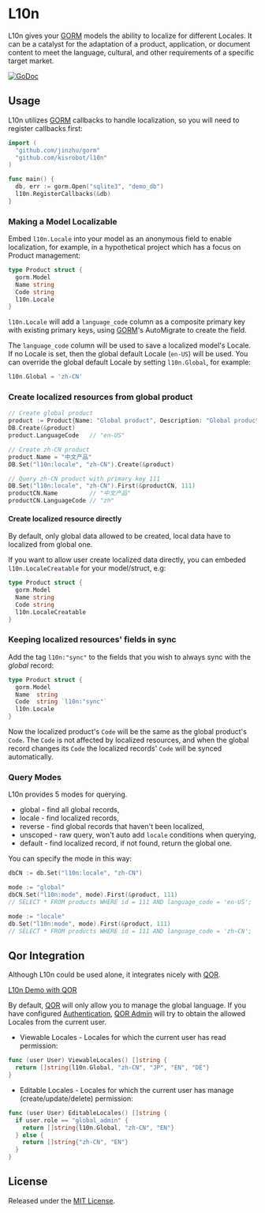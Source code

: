 # L10n

L10n gives your [GORM](https://github.com/jinzhu/gorm) models the ability to localize for different Locales. It can be a catalyst for the adaptation of a product, application, or document content to meet the language, cultural, and other requirements of a specific target market.

[![GoDoc](https://godoc.org/github.com/kisrobot/l10n?status.svg)](https://godoc.org/github.com/kisrobot/l10n)

## Usage

L10n utilizes [GORM](https://github.com/jinzhu/gorm) callbacks to handle localization, so you will need to register callbacks first:

```go
import (
  "github.com/jinzhu/gorm"
  "github.com/kisrobot/l10n"
)

func main() {
  db, err := gorm.Open("sqlite3", "demo_db")
  l10n.RegisterCallbacks(&db)
}
```

### Making a Model Localizable

Embed `l10n.Locale` into your model as an anonymous field to enable localization, for example, in a hypothetical project which has a focus on Product management:

```go
type Product struct {
  gorm.Model
  Name string
  Code string
  l10n.Locale
}
```

`l10n.Locale` will add a `language_code` column as a composite primary key with existing primary keys, using [GORM](https://github.com/jinzhu/gorm)'s AutoMigrate to create the field.

The `language_code` column will be used to save a localized model's Locale. If no Locale is set, then the global default Locale (`en-US`) will be used. You can override the global default Locale by setting `l10n.Global`, for example:

```go
l10n.Global = 'zh-CN'
```

### Create localized resources from global product

```go
// Create global product
product := Product{Name: "Global product", Description: "Global product description"}
DB.Create(&product)
product.LanguageCode   // "en-US"

// Create zh-CN product
product.Name = "中文产品"
DB.Set("l10n:locale", "zh-CN").Create(&product)

// Query zh-CN product with primary key 111
DB.Set("l10n:locale", "zh-CN").First(&productCN, 111)
productCN.Name         // "中文产品"
productCN.LanguageCode // "zh"
```

#### Create localized resource directly

By default, only global data allowed to be created, local data have to localized from global one.

If you want to allow user create localized data directly, you can embeded `l10n.LocaleCreatable` for your model/struct, e.g:

```go
type Product struct {
  gorm.Model
  Name string
  Code string
  l10n.LocaleCreatable
}
```

### Keeping localized resources' fields in sync

Add the tag `l10n:"sync"` to the fields that you wish to always sync with the *global* record:

```go
type Product struct {
  gorm.Model
  Name  string
  Code  string `l10n:"sync"`
  l10n.Locale
}
```

Now the localized product's `Code` will be the same as the global product's `Code`. The `Code` is not affected by localized resources, and when the global record changes its `Code` the localized records' `Code` will be synced automatically.

### Query Modes

L10n provides 5 modes for querying.

* global   - find all global records,
* locale   - find localized records,
* reverse  - find global records that haven't been localized,
* unscoped - raw query, won't auto add `locale` conditions when querying,
* default  - find localized record, if not found, return the global one.

You can specify the mode in this way:

```go
dbCN := db.Set("l10n:locale", "zh-CN")

mode := "global"
dbCN.Set("l10n:mode", mode).First(&product, 111)
// SELECT * FROM products WHERE id = 111 AND language_code = 'en-US';

mode := "locale"
db.Set("l10n:mode", mode).First(&product, 111)
// SELECT * FROM products WHERE id = 111 AND language_code = 'zh-CN';
```

## Qor Integration

Although L10n could be used alone, it integrates nicely with [QOR](https://github.com/kisrobot/qor).

[L10n Demo with QOR](http://demo.getqor.com/admin/products)

By default, [QOR](https://github.com/kisrobot/qor) will only allow you to manage the global language. If you have configured [Authentication](http://doc.getqor.com/admin/authentication.html), [QOR Admin](http://github.com/kisrobot/admin) will try to obtain the allowed Locales from the current user.

* Viewable Locales - Locales for which the current user has read permission:

```go
func (user User) ViewableLocales() []string {
  return []string{l10n.Global, "zh-CN", "JP", "EN", "DE"}
}
```

* <a name='editable-locales'></a> Editable Locales - Locales for which the current user has manage (create/update/delete) permission:

```go
func (user User) EditableLocales() []string {
  if user.role == "global_admin" {
    return []string{l10n.Global, "zh-CN", "EN"}
  } else {
    return []string{"zh-CN", "EN"}
  }
}
```

## License

Released under the [MIT License](http://opensource.org/licenses/MIT).
